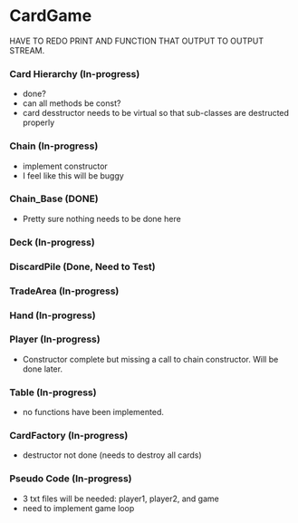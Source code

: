 # CardGame

HAVE TO REDO PRINT AND FUNCTION THAT OUTPUT TO OUTPUT STREAM.

### Card Hierarchy (In-progress)
- done?
- can all methods be const?
- card desstructor needs to be virtual so that sub-classes are destructed properly

### Chain (In-progress)
- implement constructor
- I feel like this will be buggy

### Chain_Base (DONE)
- Pretty sure nothing needs to be done here

### Deck (In-progress)

### DiscardPile (Done, Need to Test)

### TradeArea (In-progress)

### Hand (In-progress)

### Player (In-progress)
- Constructor complete but missing a call to chain constructor.  Will be done later.

### Table (In-progress)
- no functions have been implemented.

### CardFactory (In-progress)
- destructor not done (needs to destroy all cards)

### Pseudo Code (In-progress)
- 3 txt files will be needed: player1, player2, and game 
- need to implement game loop
